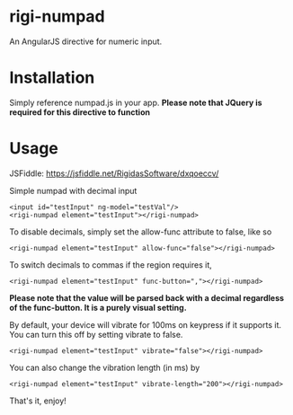 # rigi-numpad
An AngularJS directive for numeric input.

# Installation
Simply reference numpad.js in your app. **Please note that JQuery is required for this directive to function**

# Usage

JSFiddle: https://jsfiddle.net/RigidasSoftware/dxqoeccv/

Simple numpad with decimal input
```
<input id="testInput" ng-model="testVal"/>
<rigi-numpad element="testInput"></rigi-numpad>
```

To disable decimals, simply set the allow-func attribute to false, like  so

```
<rigi-numpad element="testInput" allow-func="false"></rigi-numpad>
```

To switch decimals to commas if the region requires it, 

```
<rigi-numpad element="testInput" func-button=","></rigi-numpad>
```

**Please note that the value will be parsed back with a decimal regardless of the func-button. It is a purely visual setting.**

By default, your device will vibrate for 100ms on keypress if it supports it. You can turn this off by setting vibrate to false. 

```
<rigi-numpad element="testInput" vibrate="false"></rigi-numpad>
```

You can also change the vibration length (in ms) by

```
<rigi-numpad element="testInput" vibrate-length="200"></rigi-numpad>
```

That's it, enjoy!
